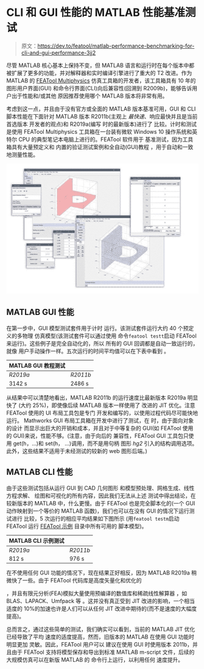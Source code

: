 # CLI 和 GUI 性能的 MATLAB 性能基准测试

> 原文：<https://dev.to/featool/matlab-performance-benchmarking-for-cli-and-gui-performance-3jj2>

尽管 MATLAB 核心基本上保持不变，但 MATLAB 语言和运行时在每个版本中都被扩展了更多的功能，并对解释器和实时编译引擎进行了重大的 T2 改进。作为
MATLAB 的
[FEATool Multiphysics](https://www.featool.com) 仿真工具箱的开发者，该工具箱具有 10 年的图形用户界面(GUI)
和命令行界面(CLI)向后兼容性(回溯到
R2009b)，能够告诉用户出于性能和/或其他
原因推荐使用哪个
MATLAB 版本将非常有用。

考虑到这一点，并且由于没有官方或全面的
MATLAB 版本基准可用，GUI 和 CLI 脚本性能在下面针对 MATLAB 版本 R2011b(主观上
*最快速*、响应最快并且是当前首选版本
开发者的观点)和 R2019a(编写
时的最新版本)进行了
比较。计时和测试是使用 FEATool
Multiphysics 工具箱在一台装有微软 Windows 10
操作系统和英特尔 CPU 的典型笔记本电脑上进行的。FEATool 软件用于
基准测试，因为工具箱具有大量预定义和
内置的验证测试案例和全自动(GUI)教程
，用于自动和一致地测量性能。

[![FEATool Multiphysics MATLAB Simulation Toolbox](img/f3860257809e3713e38cd6aa26477139.png)](https://res.cloudinary.com/practicaldev/image/fetch/s--wiyruMjg--/c_limit%2Cf_auto%2Cfl_progressive%2Cq_auto%2Cw_880/https://www.featool.cimg/featool-multiphysics-easy-to-use-gui.jpg)

## MATLAB GUI 性能

在第一步中，GUI 模型测试套件用于计时
运行。该测试套件运行大约 40 个预定义的多物理
仿真模型(该测试套件可以通过使用
命令`featool testt`启动 FEATool 来运行)。这些例子是完全自动化的，所以
所有的 GUI 回调都是自动一致运行的，就像
用户手动操作一样。五次运行的时间平均值可以在下表中看到
。

| MATLAB GUI 教程测试 |  |
| --- | --- |
| *R2019a* | *R2011b* |
| 3142 s | 2486 s |

从结果中可以清楚地看出，MATLAB R2011b 的运行速度比最新版本 R2019a 明显快了
(大约 25%)，即使像后续 MATLAB 版本一样使用了
改进的 JIT 优化。注意
FEATool 使用的 UI 布局工具包是专门
开发和编写的，以使用过程代码尽可能快地运行。
Mathworks GUI 布局工具箱在开发中进行了测试，在
时，由于面向对象的设计
而显示出巨大的开销和成本，并且对于中等复杂的
GUI(如 FEATool 使用的 GUI)来说，性能不够。(注意，由于向后的
兼容性，FEATool GUI 工具包只使用 get(h，...)和 set(h，
...)调用，而不是用句柄
图形 *hg2* 引入的结构调用选项。此外，这些结果不适用于未经测试的较新的 web
图形后端。)

## MATLAB CLI 性能

由于这些测试包括从运行 GUI 到 CAD 几何图形
和模型预处理、网格生成、线性方程求解、
绘图和可视化的所有内容，因此我们无法从上述
测试中得出结论，在较新版本的 MATLAB 中，什么更慢。由于
FEATool 也是完全脚本化的(一个 GUI 动作映射到一个等价的
MATLAB 函数)，我们也可以在没有 GUI 的情况下运行测试进行
比较，5 次运行的相应平均结果如下图所示
(用`featool testm`启动 FEATool 运行
[FEATool 示例](https://www.featool.com/doc/tutorials.html#ex_other)
目录中所有可用的
脚本模型)。

| MATLAB CLI 示例测试 |  |
| --- | --- |
| *R2019a* | *R2011b* |
| 812 s | 976 s |

在不使用任何 GUI 功能的情况下，现在结果正好相反，因为
MATLAB R2019a 稍微快了一些。由于 FEATool 代码库是高度矢量化和优化的

，并且有限元分析(FEA)模拟大量使用预编译的数值库和稀疏线性解算器
，如 BLAS、LAPACK、Umfpack 等
。这并没有真正受到 JIT 改进的影响，一个相当适度的 10%的加速也许是人们可以从任何 JIT 改进中期待的(而不是速度的大幅度提高)。

总而言之，通过这些简单的测试，我们确实可以看到，当前的
MATLAB JIT 优化已经导致了平均
速度的适度提高，然而，旧版本的 MATLAB 在使用 GUI 功能时明显更加
灵敏。因此，FEATool 用户可以
建议在使用 GUI 时使用版本 2011b，并且由于
FEATool 支持将模型保存和导出到标准 MATLAB
m-script 文件，后续的大规模仿真可以在新版 MATLAB 的
命令行上运行，以利用任何
速度提升。